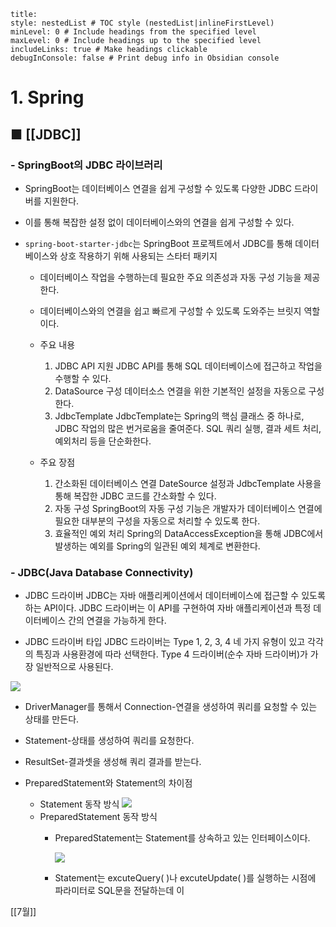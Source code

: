 ```table-of-contents
title: 
style: nestedList # TOC style (nestedList|inlineFirstLevel)
minLevel: 0 # Include headings from the specified level
maxLevel: 0 # Include headings up to the specified level
includeLinks: true # Make headings clickable
debugInConsole: false # Print debug info in Obsidian console
```

# 1. Spring
## ■ [[JDBC]]

### - SpringBoot의 JDBC 라이브러리
- SpringBoot는 데이터베이스 연결을 쉽게 구성할 수 있도록 다양한 JDBC 드라이버를 지원한다.
- 이를 통해 복잡한 설정 없이 데이터베이스와의 연결을 쉽게 구성할 수 있다.
  
- `spring-boot-starter-jdbc`는 SpringBoot 프로젝트에서 JDBC를 통해 데이터베이스와 상호 작용하기 위해 사용되는 스타터 패키지
	- 데이터베이스 작업을 수행하는데 필요한 주요 의존성과 자동 구성 기능을 제공한다.
	- 데이터베이스와의 연결을 쉽고 빠르게 구성할 수 있도록 도와주는 브릿지 역할이다.
	- 주요 내용
	    1. JDBC API 지원
	       JDBC API를 통해 SQL 데이터베이스에 접근하고 작업을 수행할 수 있다.
	    2. DataSource 구성
	       데이터소스 연결을 위한 기본적인 설정을 자동으로 구성한다.
	    3. JdbcTemplate
	       JdbcTemplate는 Spring의 핵심 클래스 중 하나로, JDBC 작업의 많은 번거로움을 줄여준다.
	       SQL 쿼리 실행, 결과 세트 처리, 예외처리 등을 단순화한다.
	       
	- 주요 장점
	    1. 간소화된 데이터베이스 연결
	       DateSource 설정과 JdbcTemplate 사용을 통해 복잡한 JDBC 코드를 간소화할 수 있다.
	    2. 자동 구성
	       SpringBoot의 자동 구성 기능은 개발자가 데이터베이스 연결에 필요한 대부분의 구성을 자동으로 처리할 수 있도록 한다.
	    3. 효율적인 예외 처리
	       Spring의 DataAccessException을 통해 JDBC에서 발생하는 예외를 Spring의 일관된 예외 체계로 변환한다.

### - JDBC(Java Database Connectivity)
- JDBC 드라이버
  JDBC는 자바 애플리케이션에서 데이터베이스에 접근할 수 있도록 하는 API이다.
  JDBC 드라이버는 이 API를 구현하여 자바 애플리케이션과 특정 데이터베이스 간의 연결을 가능하게 한다.
  
- JDBC 드라이버 타입
  JDBC 드라이버는 Type 1, 2, 3, 4 네 가지 유형이 있고 각각의 특징과 사용환경에 따라 선택한다.
  Type 4 드라이버(순수 자바 드라이버)가 가장 일반적으로 사용된다.

![](https://i.imgur.com/EflLUUW.png)

- DriverManager를 통해서 Connection-연결을 생성하여 쿼리를 요청할 수 있는 상태를 만든다.
- Statement-상태를 생성하여 쿼리를 요청한다.
- ResultSet-결과셋을 생성해 쿼리 결과를 받는다.

- PreparedStatement와 Statement의 차이점
	- Statement 동작 방식
	  ![](https://i.imgur.com/tuiCj5T.png)
	- PreparedStatement 동작 방식
		- PreparedStatement는 Statement를 상속하고 있는 인터페이스이다.
		  
		  ![](https://i.imgur.com/Szf6W8w.png)
		- Statement는 excuteQuery( )나 excuteUpdate( )를 실행하는 시점에 파라미터로 SQL문을 전달하는데 이 







[[7월]]
